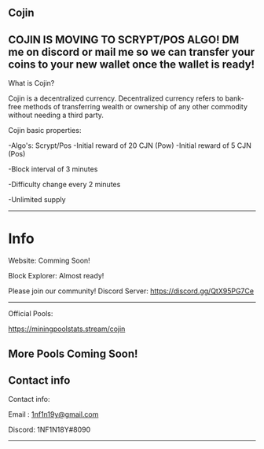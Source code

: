 Cojin
---------------------------------------------------------------------------------------------------------------------------------------------------------------------------------
COJIN IS MOVING TO SCRYPT/POS ALGO! 
DM me on discord or mail me so we can transfer your coins to your new wallet once the wallet is ready!
-----------------
What is Cojin?

Cojin is a decentralized currency. Decentralized currency refers to bank-free methods of transferring wealth or ownership of any other commodity without needing a third party.


Cojin basic properties:

-Algo's: Scrypt/Pos
-Initial reward of 20 CJN (Pow)
-Initial reward of 5 CJN (Pos)

-Block interval of 3 minutes

-Difficulty change every 2 minutes

-Unlimited supply

-----------------------------------------------------------------------------------------------------------------------------------------------------------------------------------
Info
====
Website: Comming Soon!

Block Explorer: Almost ready!

Please join our community!
Discord Server: https://discord.gg/QtX95PG7Ce

---------------
Official Pools:

https://miningpoolstats.stream/cojin

More Pools Coming Soon!
------------------------------------------------------------------------
Contact info
-------
Contact info:

Email : 1nf1n19y@gmail.com

Discord: 1NF1N18Y#8090

---------------





